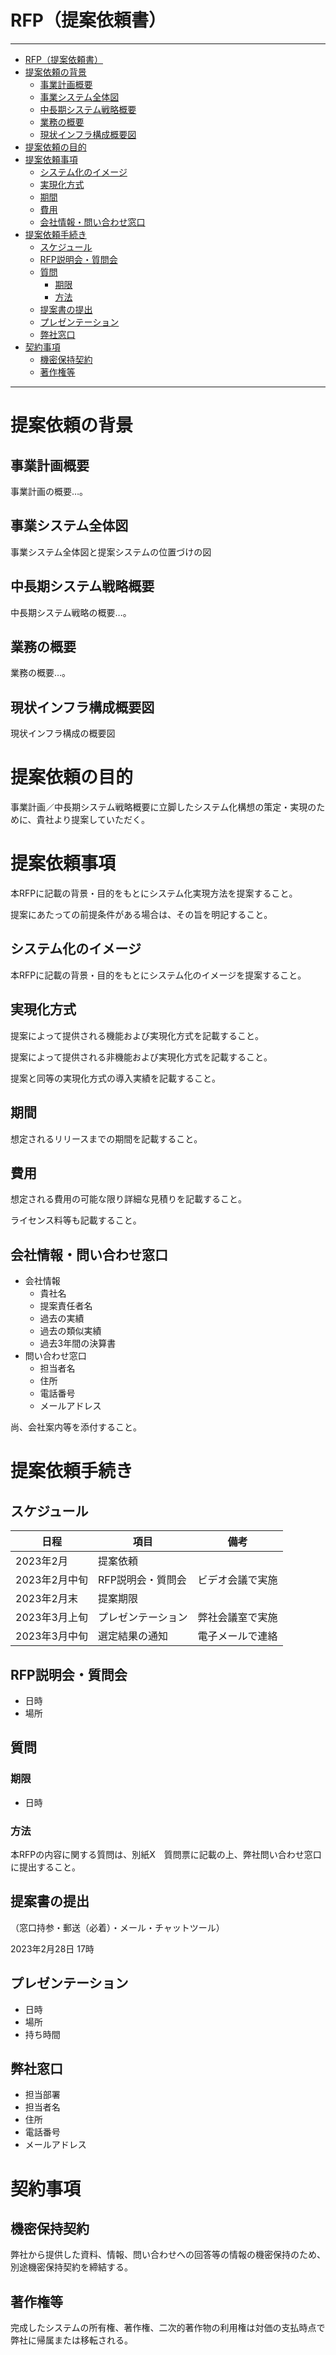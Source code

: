 # RFP（提案依頼書）
<a id="markdown-rfp%EF%BC%88%E6%8F%90%E6%A1%88%E4%BE%9D%E9%A0%BC%E6%9B%B8%EF%BC%89" name="rfp%EF%BC%88%E6%8F%90%E6%A1%88%E4%BE%9D%E9%A0%BC%E6%9B%B8%EF%BC%89"></a>

---

<!-- TOC -->

- [RFP（提案依頼書）](#rfp%E6%8F%90%E6%A1%88%E4%BE%9D%E9%A0%BC%E6%9B%B8)
- [提案依頼の背景](#%E6%8F%90%E6%A1%88%E4%BE%9D%E9%A0%BC%E3%81%AE%E8%83%8C%E6%99%AF)
    - [事業計画概要](#%E4%BA%8B%E6%A5%AD%E8%A8%88%E7%94%BB%E6%A6%82%E8%A6%81)
    - [事業システム全体図](#%E4%BA%8B%E6%A5%AD%E3%82%B7%E3%82%B9%E3%83%86%E3%83%A0%E5%85%A8%E4%BD%93%E5%9B%B3)
    - [中長期システム戦略概要](#%E4%B8%AD%E9%95%B7%E6%9C%9F%E3%82%B7%E3%82%B9%E3%83%86%E3%83%A0%E6%88%A6%E7%95%A5%E6%A6%82%E8%A6%81)
    - [業務の概要](#%E6%A5%AD%E5%8B%99%E3%81%AE%E6%A6%82%E8%A6%81)
    - [現状インフラ構成概要図](#%E7%8F%BE%E7%8A%B6%E3%82%A4%E3%83%B3%E3%83%95%E3%83%A9%E6%A7%8B%E6%88%90%E6%A6%82%E8%A6%81%E5%9B%B3)
- [提案依頼の目的](#%E6%8F%90%E6%A1%88%E4%BE%9D%E9%A0%BC%E3%81%AE%E7%9B%AE%E7%9A%84)
- [提案依頼事項](#%E6%8F%90%E6%A1%88%E4%BE%9D%E9%A0%BC%E4%BA%8B%E9%A0%85)
    - [システム化のイメージ](#%E3%82%B7%E3%82%B9%E3%83%86%E3%83%A0%E5%8C%96%E3%81%AE%E3%82%A4%E3%83%A1%E3%83%BC%E3%82%B8)
    - [実現化方式](#%E5%AE%9F%E7%8F%BE%E5%8C%96%E6%96%B9%E5%BC%8F)
    - [期間](#%E6%9C%9F%E9%96%93)
    - [費用](#%E8%B2%BB%E7%94%A8)
    - [会社情報・問い合わせ窓口](#%E4%BC%9A%E7%A4%BE%E6%83%85%E5%A0%B1%E3%83%BB%E5%95%8F%E3%81%84%E5%90%88%E3%82%8F%E3%81%9B%E7%AA%93%E5%8F%A3)
- [提案依頼手続き](#%E6%8F%90%E6%A1%88%E4%BE%9D%E9%A0%BC%E6%89%8B%E7%B6%9A%E3%81%8D)
    - [スケジュール](#%E3%82%B9%E3%82%B1%E3%82%B8%E3%83%A5%E3%83%BC%E3%83%AB)
    - [RFP説明会・質問会](#rfp%E8%AA%AC%E6%98%8E%E4%BC%9A%E3%83%BB%E8%B3%AA%E5%95%8F%E4%BC%9A)
    - [質問](#%E8%B3%AA%E5%95%8F)
        - [期限](#%E6%9C%9F%E9%99%90)
        - [方法](#%E6%96%B9%E6%B3%95)
    - [提案書の提出](#%E6%8F%90%E6%A1%88%E6%9B%B8%E3%81%AE%E6%8F%90%E5%87%BA)
    - [プレゼンテーション](#%E3%83%97%E3%83%AC%E3%82%BC%E3%83%B3%E3%83%86%E3%83%BC%E3%82%B7%E3%83%A7%E3%83%B3)
    - [弊社窓口](#%E5%BC%8A%E7%A4%BE%E7%AA%93%E5%8F%A3)
- [契約事項](#%E5%A5%91%E7%B4%84%E4%BA%8B%E9%A0%85)
    - [機密保持契約](#%E6%A9%9F%E5%AF%86%E4%BF%9D%E6%8C%81%E5%A5%91%E7%B4%84)
    - [著作権等](#%E8%91%97%E4%BD%9C%E6%A8%A9%E7%AD%89)

<!-- /TOC -->

---

# 提案依頼の背景
<a id="markdown-%E6%8F%90%E6%A1%88%E4%BE%9D%E9%A0%BC%E3%81%AE%E8%83%8C%E6%99%AF" name="%E6%8F%90%E6%A1%88%E4%BE%9D%E9%A0%BC%E3%81%AE%E8%83%8C%E6%99%AF"></a>

## 事業計画概要
<a id="markdown-%E4%BA%8B%E6%A5%AD%E8%A8%88%E7%94%BB%E6%A6%82%E8%A6%81" name="%E4%BA%8B%E6%A5%AD%E8%A8%88%E7%94%BB%E6%A6%82%E8%A6%81"></a>

事業計画の概要…。

## 事業システム全体図
<a id="markdown-%E4%BA%8B%E6%A5%AD%E3%82%B7%E3%82%B9%E3%83%86%E3%83%A0%E5%85%A8%E4%BD%93%E5%9B%B3" name="%E4%BA%8B%E6%A5%AD%E3%82%B7%E3%82%B9%E3%83%86%E3%83%A0%E5%85%A8%E4%BD%93%E5%9B%B3"></a>

事業システム全体図と提案システムの位置づけの図

## 中長期システム戦略概要
<a id="markdown-%E4%B8%AD%E9%95%B7%E6%9C%9F%E3%82%B7%E3%82%B9%E3%83%86%E3%83%A0%E6%88%A6%E7%95%A5%E6%A6%82%E8%A6%81" name="%E4%B8%AD%E9%95%B7%E6%9C%9F%E3%82%B7%E3%82%B9%E3%83%86%E3%83%A0%E6%88%A6%E7%95%A5%E6%A6%82%E8%A6%81"></a>

中長期システム戦略の概要…。

## 業務の概要
<a id="markdown-%E6%A5%AD%E5%8B%99%E3%81%AE%E6%A6%82%E8%A6%81" name="%E6%A5%AD%E5%8B%99%E3%81%AE%E6%A6%82%E8%A6%81"></a>

業務の概要…。

## 現状インフラ構成概要図
<a id="markdown-%E7%8F%BE%E7%8A%B6%E3%82%A4%E3%83%B3%E3%83%95%E3%83%A9%E6%A7%8B%E6%88%90%E6%A6%82%E8%A6%81%E5%9B%B3" name="%E7%8F%BE%E7%8A%B6%E3%82%A4%E3%83%B3%E3%83%95%E3%83%A9%E6%A7%8B%E6%88%90%E6%A6%82%E8%A6%81%E5%9B%B3"></a>

現状インフラ構成の概要図

# 提案依頼の目的
<a id="markdown-%E6%8F%90%E6%A1%88%E4%BE%9D%E9%A0%BC%E3%81%AE%E7%9B%AE%E7%9A%84" name="%E6%8F%90%E6%A1%88%E4%BE%9D%E9%A0%BC%E3%81%AE%E7%9B%AE%E7%9A%84"></a>

事業計画／中長期システム戦略概要に立脚したシステム化構想の策定・実現のために、貴社より提案していただく。

# 提案依頼事項
<a id="markdown-%E6%8F%90%E6%A1%88%E4%BE%9D%E9%A0%BC%E4%BA%8B%E9%A0%85" name="%E6%8F%90%E6%A1%88%E4%BE%9D%E9%A0%BC%E4%BA%8B%E9%A0%85"></a>

本RFPに記載の背景・目的をもとにシステム化実現方法を提案すること。

提案にあたっての前提条件がある場合は、その旨を明記すること。

## システム化のイメージ
<a id="markdown-%E3%82%B7%E3%82%B9%E3%83%86%E3%83%A0%E5%8C%96%E3%81%AE%E3%82%A4%E3%83%A1%E3%83%BC%E3%82%B8" name="%E3%82%B7%E3%82%B9%E3%83%86%E3%83%A0%E5%8C%96%E3%81%AE%E3%82%A4%E3%83%A1%E3%83%BC%E3%82%B8"></a>

本RFPに記載の背景・目的をもとにシステム化のイメージを提案すること。

## 実現化方式
<a id="markdown-%E5%AE%9F%E7%8F%BE%E5%8C%96%E6%96%B9%E5%BC%8F" name="%E5%AE%9F%E7%8F%BE%E5%8C%96%E6%96%B9%E5%BC%8F"></a>

提案によって提供される機能および実現化方式を記載すること。

提案によって提供される非機能および実現化方式を記載すること。

提案と同等の実現化方式の導入実績を記載すること。

## 期間
<a id="markdown-%E6%9C%9F%E9%96%93" name="%E6%9C%9F%E9%96%93"></a>

想定されるリリースまでの期間を記載すること。

## 費用
<a id="markdown-%E8%B2%BB%E7%94%A8" name="%E8%B2%BB%E7%94%A8"></a>

想定される費用の可能な限り詳細な見積りを記載すること。

ライセンス料等も記載すること。

## 会社情報・問い合わせ窓口
<a id="markdown-%E4%BC%9A%E7%A4%BE%E6%83%85%E5%A0%B1%E3%83%BB%E5%95%8F%E3%81%84%E5%90%88%E3%82%8F%E3%81%9B%E7%AA%93%E5%8F%A3" name="%E4%BC%9A%E7%A4%BE%E6%83%85%E5%A0%B1%E3%83%BB%E5%95%8F%E3%81%84%E5%90%88%E3%82%8F%E3%81%9B%E7%AA%93%E5%8F%A3"></a>

- 会社情報
  - 貴社名
  - 提案責任者名
  - 過去の実績
  - 過去の類似実績
  - 過去3年間の決算書
- 問い合わせ窓口
  - 担当者名
  - 住所
  - 電話番号
  - メールアドレス

尚、会社案内等を添付すること。

# 提案依頼手続き
<a id="markdown-%E6%8F%90%E6%A1%88%E4%BE%9D%E9%A0%BC%E6%89%8B%E7%B6%9A%E3%81%8D" name="%E6%8F%90%E6%A1%88%E4%BE%9D%E9%A0%BC%E6%89%8B%E7%B6%9A%E3%81%8D"></a>

## スケジュール
<a id="markdown-%E3%82%B9%E3%82%B1%E3%82%B8%E3%83%A5%E3%83%BC%E3%83%AB" name="%E3%82%B9%E3%82%B1%E3%82%B8%E3%83%A5%E3%83%BC%E3%83%AB"></a>

| 日程          | 項目               | 備考             |
| ------------- | ------------------ | ---------------- |
| 2023年2月     | 提案依頼           |                  |
| 2023年2月中旬 | RFP説明会・質問会  | ビデオ会議で実施 |
| 2023年2月末   | 提案期限           |                  |
| 2023年3月上旬 | プレゼンテーション | 弊社会議室で実施 |
| 2023年3月中旬 | 選定結果の通知     | 電子メールで連絡 |

## RFP説明会・質問会
<a id="markdown-rfp%E8%AA%AC%E6%98%8E%E4%BC%9A%E3%83%BB%E8%B3%AA%E5%95%8F%E4%BC%9A" name="rfp%E8%AA%AC%E6%98%8E%E4%BC%9A%E3%83%BB%E8%B3%AA%E5%95%8F%E4%BC%9A"></a>

- 日時
- 場所

## 質問
<a id="markdown-%E8%B3%AA%E5%95%8F" name="%E8%B3%AA%E5%95%8F"></a>

### 期限
<a id="markdown-%E6%9C%9F%E9%99%90" name="%E6%9C%9F%E9%99%90"></a>

- 日時

### 方法
<a id="markdown-%E6%96%B9%E6%B3%95" name="%E6%96%B9%E6%B3%95"></a>

本RFPの内容に関する質問は、別紙X　質問票に記載の上、弊社問い合わせ窓口に提出すること。

## 提案書の提出
<a id="markdown-%E6%8F%90%E6%A1%88%E6%9B%B8%E3%81%AE%E6%8F%90%E5%87%BA" name="%E6%8F%90%E6%A1%88%E6%9B%B8%E3%81%AE%E6%8F%90%E5%87%BA"></a>

（窓口持参・郵送（必着）・メール・チャットツール）

2023年2月28日 17時

## プレゼンテーション
<a id="markdown-%E3%83%97%E3%83%AC%E3%82%BC%E3%83%B3%E3%83%86%E3%83%BC%E3%82%B7%E3%83%A7%E3%83%B3" name="%E3%83%97%E3%83%AC%E3%82%BC%E3%83%B3%E3%83%86%E3%83%BC%E3%82%B7%E3%83%A7%E3%83%B3"></a>

- 日時
- 場所
- 持ち時間

## 弊社窓口
<a id="markdown-%E5%BC%8A%E7%A4%BE%E7%AA%93%E5%8F%A3" name="%E5%BC%8A%E7%A4%BE%E7%AA%93%E5%8F%A3"></a>

- 担当部署
- 担当者名
- 住所
- 電話番号
- メールアドレス

# 契約事項
<a id="markdown-%E5%A5%91%E7%B4%84%E4%BA%8B%E9%A0%85" name="%E5%A5%91%E7%B4%84%E4%BA%8B%E9%A0%85"></a>

## 機密保持契約
<a id="markdown-%E6%A9%9F%E5%AF%86%E4%BF%9D%E6%8C%81%E5%A5%91%E7%B4%84" name="%E6%A9%9F%E5%AF%86%E4%BF%9D%E6%8C%81%E5%A5%91%E7%B4%84"></a>

弊社から提供した資料、情報、問い合わせへの回答等の情報の機密保持のため、別途機密保持契約を締結する。

## 著作権等
<a id="markdown-%E8%91%97%E4%BD%9C%E6%A8%A9%E7%AD%89" name="%E8%91%97%E4%BD%9C%E6%A8%A9%E7%AD%89"></a>

完成したシステムの所有権、著作権、二次的著作物の利用権は対価の支払時点で弊社に帰属または移転される。
